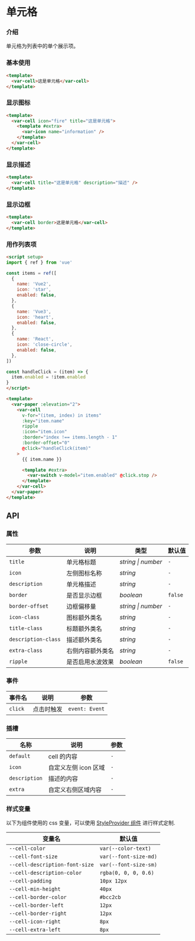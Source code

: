 # 单元格

### 介绍

单元格为列表中的单个展示项。

### 基本使用

```html
<template>
  <var-cell>这是单元格</var-cell>
</template>
```

### 显示图标

```html
<template>
  <var-cell icon="fire" title="这是单元格">
    <template #extra>
      <var-icon name="information" />
    </template>
  </var-cell>
</template>
```

### 显示描述

```html
<template>
  <var-cell title="这是单元格" description="描述" />
</template>
```

### 显示边框

```html
<template>
  <var-cell border>这是单元格</var-cell>
</template>
```

### 用作列表项

```html
<script setup>
import { ref } from 'vue'

const items = ref([
  {
    name: 'Vue2',
    icon: 'star',
    enabled: false,
  },
  {
    name: 'Vue3',
    icon: 'heart',
    enabled: false,
  },
  {
    name: 'React',
    icon: 'close-circle',
    enabled: false,
  },
])

const handleClick = (item) => {
  item.enabled = !item.enabled
}
</script>

<template>
  <var-paper :elevation="2">
    <var-cell
      v-for="(item, index) in items"
      :key="item.name"
      ripple
      :icon="item.icon"
      :border="index !== items.length - 1"
      :border-offset="0"
      @click="handleClick(item)"
    >
      {{ item.name }}

      <template #extra>
        <var-switch v-model="item.enabled" @click.stop />
      </template>
    </var-cell>
  </var-paper>
</template>
```

## API

### 属性

| 参数 | 说明 | 类型 | 默认值 |
| ----- | -------------- | -------- | ---------- |
| `title` | 单元格标题  | _string \| number_ | `-` |
| `icon` | 左侧图标名称 | _string_ | `-` |
| `description` | 单元格描述 | _string_ | `-` |
| `border` | 是否显示边框 | _boolean_ | `false` |
| `border-offset` | 边框偏移量 | _string \| number_ | `-` |
| `icon-class` | 图标额外类名 | _string_ | `-` |
| `title-class` | 标题额外类名 | _string_ | `-` |
| `description-class` | 描述额外类名 | _string_ | `-` |
| `extra-class` | 右侧内容额外类名 | _string_ | `-` |
| `ripple` | 是否启用水波效果 | _boolean_ | `false` |

### 事件

| 事件名 | 说明 | 参数 |
| --- | --- | --- |
| `click` | 点击时触发 | `event: Event` |

### 插槽

| 名称 | 说明 | 参数 |
| ----- | -------------- | -------- |
| `default` | cell 的内容 | `-` |
| `icon` | 自定义左侧 icon 区域 | `-` |
| `description` | 描述的内容 | `-` |
| `extra` | 自定义右侧区域内容 | `-` |

### 样式变量

以下为组件使用的 css 变量，可以使用 [StyleProvider 组件](#/zh-CN/style-provider) 进行样式定制.

| 变量名             | 默认值 |
|-----------------| --- |
| `--cell-color`  | `var(--color-text)` |
| `--cell-font-size` | `var(--font-size-md)` |
| `--cell-description-font-size` | `var(--font-size-sm)` |
| `--cell-description-color` | `rgba(0, 0, 0, 0.6)` |
| `--cell-padding` | `10px 12px` |
| `--cell-min-height` | `40px` |
| `--cell-border-color` | `#bcc2cb` |
| `--cell-border-left` | `12px` |
| `--cell-border-right` | `12px` |
| `--cell-icon-right` | `8px` |
| `--cell-extra-left` | `8px` |
